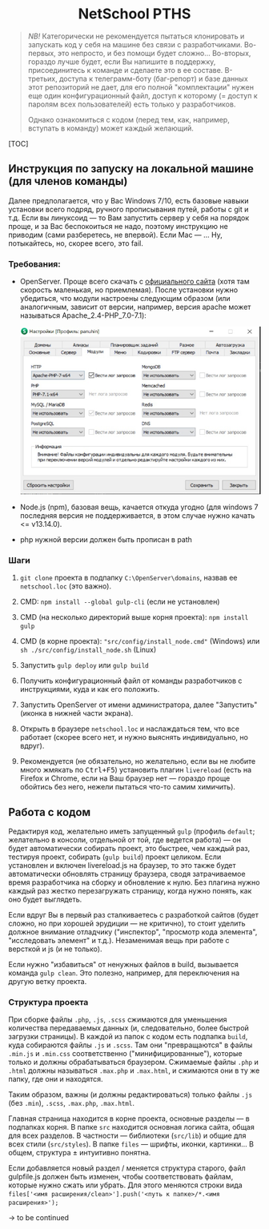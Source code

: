 <h1 align="center">NetSchool PTHS</h1>

>  *NB!*    Категорически не рекомендуется пытаться клонировать и запускать код у себя на машине без связи с разработчиками. Во-первых, это непросто, и без помощи будет сложно... Во-вторых, гораздо лучше будет, если Вы напишите в поддержку, присоединитесь к команде и сделаете это в ее составе. В-третьих, доступа к телеграмм-боту (баг-репорт) и базе данных этот репозиторий не дает, для его полной "комплектации" нужен еще один конфигурационный файл, доступ к которому (= доступ к паролям всех пользователей) есть только у разработчиков.
>
>  Однако ознакомиться с кодом (перед тем, как, например, вступать в команду) может каждый желающий.

[TOC]

## Инструкция по запуску на локальной машине (для членов команды)

Далее предполагается, что у Вас Windows 7/10, есть базовые навыки установки всего подряд, ручного прописывания путей, работы с git и т.д. Если вы линуксоид — то Вам запустить сервер у себя на порядок проще, и за Вас беспокоиться не надо, поэтому инструкцию не приводим (сами разберетесь, не впервой). Если Mac — ... Ну, потыкайтесь, но, скорее всего, это fail.

### Требования:

-  OpenServer. Проще всего скачать с [официального сайта](https://ospanel.io/download/) (хотя там скорость маленькая, но приемлемая). После установки нужно убедиться, что модули настроены следующим образом (или аналогичным, зависит от версии, например, версия apache может называться Apache_2.4-PHP_7.0-7.1):

   ![open_server_config](files/screenshots/open_server_config.jpg)



-  Node.js (npm), базовая вещь, качается откуда угодно (для windows 7 последняя версия не поддерживается, в этом случае нужно качать <= v13.14.0).

-  php нужной версии должен быть прописан в path

### Шаги

1. `git clone` проекта в подпапку `C:\OpenServer\domains`, назвав ее `netschool.loc` (это важно).

2. CMD: `npm install --global gulp-cli` (если не установлен)

3. CMD (на несколько директорий выше корня проекта): `npm install gulp`

4. CMD (в корне проекта): `"src/config/install_node.cmd"` (Windows) или `sh ./src/config/install_node.sh` (Linux)

5. Запустить `gulp deploy` или `gulp build`

6. Получить конфигурационный файл от команды разработчиков с инструкциями, куда и как его положить.

7. Запустить OpenServer от имени администратора, далее "Запустить" (иконка в нижней части экрана).

8. Открыть в браузере `netschool.loc` и наслаждаться тем, что все работает (скорее всего нет, и нужно выяснять индивидуально, но вдруг).

9. Рекомендуется (не обязательно, но желательно, если вы не любите много жмякать по <kbd>Ctrl+F5</kbd>) установить плагин `livereload` (есть на Firefox и Chrome, если на Ваш браузер нет — гораздо проще обойтись без него, нежели пытаться что-то самим химичить).



## Работа с кодом

Редактируя код, желательно иметь запущенный `gulp`  (профиль `default`; желательно в консоли, отдельной от той, где ведется работа) — он будет автоматически собирать проект, это быстрее, чем каждый раз, тестируя проект, собирать (`gulp build`) проект целиком. Если установлен и включен livereload.js на браузер, то это также будет автоматически обновлять страницу браузера, сводя затрачиваемое время разработчика на сборку и обновление к нулю. Без плагина нужно каждый раз жестко перезагружать страницу, когда нужно понять, как оно будет выглядеть.

Если вдруг Вы в первый раз сталкиваетесь с разработкой сайтов (будет сложно, но при хорошей эрудиции — не критично), то стоит уделить должное внимание отладчику ("инспектор", "просмотр кода элемента", "исследовать элемент" и т.д.). Незаменимая вещь при работе с версткой и js (и не только).

Если нужно "избавиться" от ненужных файлов в build, вызывается команда `gulp clean`. Это полезно, например, для переключения на другую ветку проекта.


### Структура проекта

При сборке файлы `.php`, `.js`, `.scss` сжимаются для уменьшения количества передаваемых данных (и, следовательно, более быстрой загрузки страницы). В каждой из папок с кодом есть подпапка `build`, куда собираются файлы  `.js` и `.scss`. Там они "превращаются" в файлы `.min.js` и `.min.css` соответственно ("минифицированные"), которые только и должны обрабатываться браузером. Сжимаемые файлы `.php` и `.html` должны называться `.max.php` и `.max.html`, и сжимаются они в ту же папку, где они и находятся.

Таким образом, важны (и должны редактироваться) только файлы `.js` (без `.min`), `.scss`, `.max.php`, `.max.html`.

Главная страница находится в корне проекта, основные разделы — в подпапках корня. В папке `src` находится основная логика сайта, общая для всех разделов. В частности — библиотеки (`src/lib`) и общие для всех стили (`src/styles`). В папке `files` — шрифты, иконки, картинки... В общем, структура ± интуитивно понятна.

Если добавляется новый раздел / меняется структура старого, файл gulpfile.js должен быть изменен, чтобы соответствовать файлам, которые нужно сжать или убрать. Для этого меняются строки вида `files['<имя расширения/clean>'].push('<путь к папке>/*.<имя расширения>');`

→ to be continued
